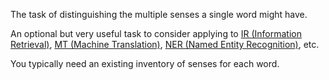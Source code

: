 The task of distinguishing the multiple senses a single word might have.

An optional but very useful task to consider applying to [IR (Information Retrieval)](Tasks/NLP/Tasks/IR%20(Information%20Retrieval).md), [MT (Machine Translation)](Tasks/NLP/Tasks/MT%20(Machine%20Translation).md), [NER (Named Entity Recognition)](Tasks/NLP/Tasks/NER%20(Named%20Entity%20Recognition).md), etc.

You typically need an existing inventory of senses for each word.
